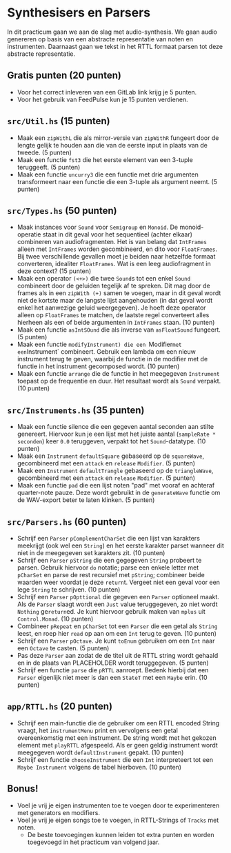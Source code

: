# Synthesisers en Parsers

In dit practicum gaan we aan de slag met audio-synthesis. We gaan audio genereren op basis van een abstracte representatie van noten en instrumenten. Daarnaast gaan we tekst in het RTTL formaat parsen tot deze abstracte representatie.

## Gratis punten (20 punten)
- Voor het correct inleveren van een GitLab link krijg je 5 punten.
- Voor het gebruik van FeedPulse kun je 15 punten verdienen.

## `src/Util.hs` (15 punten)
- Maak een `zipWithL` die als mirror-versie van `zipWithR` fungeert door de lengte gelijk te houden aan die van de eerste input in plaats van de tweede. (5 punten)
- Maak een functie `fst3` die het eerste element van een 3-tuple teruggeeft. (5 punten)
- Maak een functie `uncurry3` die een functie met drie argumenten transformeert naar een functie die een 3-tuple als argument neemt. (5 punten)

## `src/Types.hs` (50 punten)
- Maak instances voor `Sound` voor `Semigroup` en `Monoid`. De monoid-operatie staat in dit geval voor het sequentieel (achter elkaar) combineren van audiofragmenten. Het is van belang dat `IntFrames` alleen met `IntFrames` worden gecombineerd, en dito voor `FloatFrames`. Bij twee verschillende gevallen moet je beiden naar hetzelfde formaat converteren, idealiter `FloatFrames`. Wat is een leeg audiofragment in deze context? (15 punten)
- Maak een operator `(<+>)` die twee `Sound`s  tot een enkel `Sound` combineert door de geluiden tegelijk af te spreken. Dit mag door de frames als in een `zipWith (+)` samen te voegen, maar in dit geval wordt niet de kortste maar de langste lijst aangehouden (in dat geval wordt enkel het aanwezige geluid weergegeven). Je hoeft deze operator alleen op `FloatFrames` te matchen, de laatste regel converteert alles hierheen als een of beide argumenten in `IntFrames` staan. (10 punten)
- Maak een functie `asIntSOund` die als inverse van `asFloatSound` fungeert. (5 punten)
- Maak een functie `modifyInstrument) die een `Modifier` met een `Instrument` combineert. Gebruik een lambda om een nieuw instrument terug te geven, waarbij de functie in de modifier met de functie in het instrument gecomposed wordt. (10 punten)
- Maak een functie `arrange` die de functie in het meegegeven `Instrument` toepast op de frequentie en duur. Het resultaat wordt als `Sound` verpakt. (10 punten)

## `src/Instruments.hs` (35 punten)
- Maak een functie silence die een gegeven aantal seconden aan stilte genereert. Hiervoor kun je een lijst met het juiste aantal (`sampleRate * seconden`) keer `0.0` teruggeven, verpakt tot het `Sound`-datatype. (10 punten)
- Maak een `Instrument` `defaultSquare` gebaseerd op de `squareWave`, gecombineerd met een `attack` en `release` `Modifier`. (5 punten)
- Maak een `Instrument` `defaultTrangle` gebaseerd op de `triangleWave`, gecombineerd met een `attack` en `release` `Modifier`. (5 punten)
- Maak een functie `pad` die een lijst noten "pad" met vooraf en achteraf quarter-note pauze. Deze wordt gebruikt in de `generateWave` functie om de WAV-export beter te laten klinken. (5 punten)

## `src/Parsers.hs` (60 punten)
- Schrijf een `Parser` `pComplementCharSet` die een lijst van karakters meekrijgt (ook wel een `String`) en het eerste karakter parset wanneer dit niet in de meegegeven set karakters zit. (10 punten)
- Schrijf een `Parser` `pString` die een gegegeven `String` probeert te parsen. Gebruik hiervoor `do` notatie; parse een enkele letter met `pCharSet` en parse de rest recursief met `pString`; combineer beide waarden weer voordat je deze `return`t. Vergeet niet een geval voor een lege `String`  te schrijven. (10 punten)
- Schrijf een `Parser` `pOpttional` die gegeven een `Parser` optioneel maakt. Als de `Parser` slaagt wordt een `Just` value teruggegeven, zo niet wordt `Nothing` ge`return`ed. Je kunt hiervoor gebruik maken van `mplus` uit `Control.Monad`. (10 punten)
- Combineer `pRepeat` en `pCharSet` tot een `Parser` die een getal als `String` leest, en roep hier `read` op aan om een `Int` terug te geven. (10 punten)
- Schrijf een `Parser` `pOctave`. Je kunt `toEnum` gebruiken om een `Int` naar een `Octave` te casten. (5 punten)
- Pas deze `Parser` aan zodat de de titel uit de RTTL string wordt gehaald en in de plaats van PLACEHOLDER wordt teruggegeven. (5 punten)
- Schrijf een functie `parse` die `pRTTL` aanroept. Bedenk hierbij dat een `Parser` eigenlijk niet meer is dan een `StateT` met een `Maybe` erin. (10 punten)

## `app/RTTL.hs` (20 punten)
- Schrijf een main-functie die de gebruiker om een RTTL encoded String vraagt, het `instrumentMenu` print en vervolgens een getal overeenkomstig met een instrument. De string wordt met het gekozen element met `playRTTL` afgespeeld. Als er geen geldig instrument wordt meegegeven wordt `defaultInstrument` gepakt. (10 punten)
- Schrijf een functie `chooseInstrument` die een `Int` interpreteert tot een `Maybe Instrument` volgens de tabel hierboven. (10 punten)

## Bonus!
- Voel je vrij je eigen instrumenten toe te voegen door te experimenteren met generators en modifiers.
- Voel je vrij je eigen songs toe te voegen, in RTTL-Strings of `Tracks` met noten.
  - De beste toevoegingen kunnen leiden tot extra punten en worden toegevoegd in het practicum van volgend jaar.
